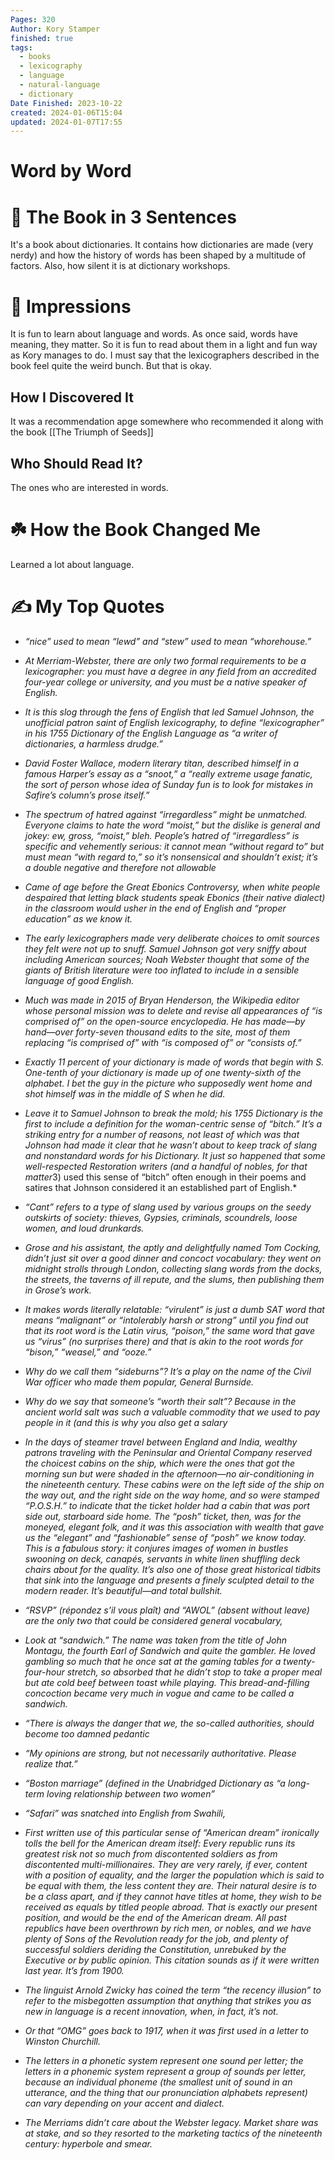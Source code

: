 ```yaml
---
Pages: 320
Author: Kory Stamper
finished: true
tags:
  - books
  - lexicography
  - language
  - natural-language
  - dictionary
Date Finished: 2023-10-22
created: 2024-01-06T15:04
updated: 2024-01-07T17:55
---
```

# Word by Word



# 🚀 The Book in 3 Sentences
It's a book about dictionaries.  It contains how dictionaries are made (very nerdy) and how the history of words has been shaped by a multitude of factors. Also, how silent it is at dictionary workshops.

# 🎨 Impressions
It is fun to learn about language and words. As once said, words have meaning, they matter. So it is fun to read about them in a light and fun way as Kory manages to do. I must say that the lexicographers described in the book feel quite the weird bunch. But that is okay.

## How I Discovered It
It was a recommendation apge somewhere who recommended it along with the book [[The Triumph of Seeds]]

## Who Should Read It?
The ones who are interested in words. 

# ☘️ How the Book Changed Me
Learned a lot about language. 

# ✍️ My Top  Quotes

- *“nice” used to mean “lewd” and “stew” used to mean “whorehouse.”* 
 
- *At Merriam-Webster, there are only two formal requirements to be a lexicographer: you must have a degree in any field from an accredited four-year college or university, and you must be a native speaker of English.* 
 
- *It is this slog through the fens of English that led Samuel Johnson, the unofficial patron saint of English lexicography, to define “lexicographer” in his 1755 Dictionary of the English Language as “a writer of dictionaries, a harmless drudge.”* 
 
- *David Foster Wallace, modern literary titan, described himself in a famous Harper’s essay as a “snoot,” a “really extreme usage fanatic, the sort of person whose idea of Sunday fun is to look for mistakes in Safire’s column’s prose itself.”* 
 
- *The spectrum of hatred against “irregardless” might be unmatched. Everyone claims to hate the word “moist,” but the dislike is general and jokey: ew, gross, “moist,” bleh. People’s hatred of “irregardless” is specific and vehemently serious: it cannot mean “without regard to” but must mean “with regard to,” so it’s nonsensical and shouldn’t exist; it’s a double negative and therefore not allowable* 
 
- *Came of age before the Great Ebonics Controversy, when white people despaired that letting black students speak Ebonics (their native dialect) in the classroom would usher in the end of English and “proper education” as we know it.* 
 
- *The early lexicographers made very deliberate choices to omit sources they felt were not up to snuff. Samuel Johnson got very sniffy about including American sources; Noah Webster thought that some of the giants of British literature were too inflated to include in a sensible language of good English.* 
 
- *Much was made in 2015 of Bryan Henderson, the Wikipedia editor whose personal mission was to delete and revise all appearances of “is comprised of” on the open-source encyclopedia. He has made—by hand—over forty-seven thousand edits to the site, most of them replacing “is comprised of” with “is composed of” or “consists of.”* 
 
- *Exactly 11 percent of your dictionary is made of words that begin with S. One-tenth of your dictionary is made up of one twenty-sixth of the alphabet. I bet the guy in the picture who supposedly went home and shot himself was in the middle of S when he did.* 
 
- *Leave it to Samuel Johnson to break the mold; his 1755 Dictionary is the first to include a definition for the woman-centric sense of “bitch.” It’s a striking entry for a number of reasons, not least of which was that Johnson had made it clear that he wasn’t about to keep track of slang and nonstandard words for his Dictionary. It just so happened that some well-respected Restoration writers (and a handful of nobles, for that matter*3) used this sense of “bitch” often enough in their poems and satires that Johnson considered it an established part of English.* 
 
- *“Cant” refers to a type of slang used by various groups on the seedy outskirts of society: thieves, Gypsies, criminals, scoundrels, loose women, and loud drunkards.* 
 
- *Grose and his assistant, the aptly and delightfully named Tom Cocking, didn’t just sit over a good dinner and concoct vocabulary: they went on midnight strolls through London, collecting slang words from the docks, the streets, the taverns of ill repute, and the slums, then publishing them in Grose’s work.* 
 
- *It makes words literally relatable: “virulent” is just a dumb SAT word that means “malignant” or “intolerably harsh or strong” until you find out that its root word is the Latin virus, “poison,” the same word that gave us “virus” (no surprises there) and that is akin to the root words for “bison,” “weasel,” and “ooze.”* 
 
- *Why do we call them “sideburns”? It’s a play on the name of the Civil War officer who made them popular, General Burnside.* 
 
- *Why do we say that someone’s “worth their salt”? Because in the ancient world salt was such a valuable commodity that we used to pay people in it (and this is why you also get a salary* 
 
- *In the days of steamer travel between England and India, wealthy patrons traveling with the Peninsular and Oriental Company reserved the choicest cabins on the ship, which were the ones that got the morning sun but were shaded in the afternoon—no air-conditioning in the nineteenth century. These cabins were on the left side of the ship on the way out, and the right side on the way home, and so were stamped “P.O.S.H.” to indicate that the ticket holder had a cabin that was port side out, starboard side home. The “posh” ticket, then, was for the moneyed, elegant folk, and it was this association with wealth that gave us the “elegant” and “fashionable” sense of “posh” we know today. This is a fabulous story: it conjures images of women in bustles swooning on deck, canapés, servants in white linen shuffling deck chairs about for the quality. It’s also one of those great historical tidbits that sink into the language and presents a finely sculpted detail to the modern reader. It’s beautiful—and total bullshit.* 
 
- *“RSVP” (répondez s’il vous plaît) and “AWOL” (absent without leave) are the only two that could be considered general vocabulary,* 
 
- *Look at “sandwich.” The name was taken from the title of John Montagu, the fourth Earl of Sandwich and quite the gambler. He loved gambling so much that he once sat at the gaming tables for a twenty-four-hour stretch, so absorbed that he didn’t stop to take a proper meal but ate cold beef between toast while playing. This bread-and-filling concoction became very much in vogue and came to be called a sandwich.* 
 
- *“There is always the danger that we, the so-called authorities, should become too damned pedantic* 
 
- *“My opinions are strong, but not necessarily authoritative. Please realize that.”* 
 
- *“Boston marriage” (defined in the Unabridged Dictionary as “a long-term loving relationship between two women”* 
 
- *“Safari” was snatched into English from Swahili,* 
 
- *First written use of this particular sense of “American dream” ironically tolls the bell for the American dream itself: Every republic runs its greatest risk not so much from discontented soldiers as from discontented multi-millionaires. They are very rarely, if ever, content with a position of equality, and the larger the population which is said to be equal with them, the less content they are. Their natural desire is to be a class apart, and if they cannot have titles at home, they wish to be received as equals by titled people abroad. That is exactly our present position, and would be the end of the American dream. All past republics have been overthrown by rich men, or nobles, and we have plenty of Sons of the Revolution ready for the job, and plenty of successful soldiers deriding the Constitution, unrebuked by the Executive or by public opinion. This citation sounds as if it were written last year. It’s from 1900.* 
 
- *The linguist Arnold Zwicky has coined the term “the recency illusion” to refer to the misbegotten assumption that anything that strikes you as new in language is a recent innovation, when, in fact, it’s not.* 
 
- *Or that “OMG” goes back to 1917, when it was first used in a letter to Winston Churchill.* 
 
- *The letters in a phonetic system represent one sound per letter; the letters in a phonemic system represent a group of sounds per letter, because an individual phoneme (the smallest unit of sound in an utterance, and the thing that our pronunciation alphabets represent) can vary depending on your accent and dialect.* 
 
- *The Merriams didn’t care about the Webster legacy. Market share was at stake, and so they resorted to the marketing tactics of the nineteenth century: hyperbole and smear.* 
 
